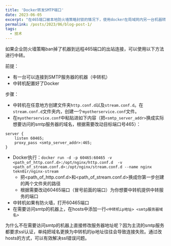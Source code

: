 ```yaml
---
title: 'Docker转发SMTP端口'
date: 2023-06-05
excerpt: "在465端口被本地防火墙策略封锁的情况下，使用docker在局域网内另一台机器转发SMTP"
permalink: /posts/2023/06/blog-post-1/
tags:
  - 技术
---
```


如果企业防火墙策略ban掉了机器到远程465端口的出站连接，可以使用以下方法进行中转。

前提：
- 有一台可以连接到SMTP服务器的机器（中转机）
- 中转机配置好了Docker

步骤：
- 中转机在任意地方创建文件夹`http.conf.d`以及`stream.conf.d`。在`stream.conf.d`文件夹内，创建一个`myotherservice.conf`文件。
- 在`myotherservice.conf`中粘贴进如下内容（把`<smtp_server_addr>`换成实际想要访问的smtp服务器的域名，根据需要改动目标端口号465）：
```
server {
    listen 60465;
    proxy_pass <smtp_server_addr>:465;
}
```
- Docker执行：`docker run -d -p 60465:60465 -v <path_of_http.conf.d>:/opt/nginx/http.conf.d  -v <path_of_stream.conf.d>:/opt/nginx/stream.conf.d --name nginx tekn0ir/nginx-stream`
  - 把<path_of_http.conf.d>和<path_of_stream.conf.d>换成你第一步创建的两个文件夹的路径
  - 根据需要改动60465端口（冒号前面的端口）为你想要中转机提供中转服务的端口
- 中转机如果有防火墙，打开60465端口
- 在需要访问smtp的机器上，在hosts中添加一行`<中转机ip地址> <smtp服务器域名>`

为什么不在需要访问smtp的机器上直接修改服务器地址呢？因为主流的smtp服务都要求ssl认证，单纯把域名更换为中转机的ip地址往往会导致连接失败。通过改hosts的方式，可以有效解决ssl错误问题。
